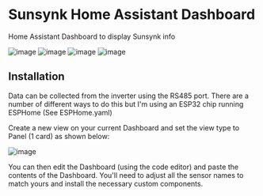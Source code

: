 # Sunsynk Home Assistant Dashboard
Home Assistant Dashboard to display Sunsynk info

![image](https://user-images.githubusercontent.com/7227275/226107876-fc11f764-e642-4e2f-8e64-344979c201a8.png)
![image](https://user-images.githubusercontent.com/7227275/223529017-0702437a-d12e-475a-8695-b617d8da4d97.png)
![image](https://user-images.githubusercontent.com/7227275/223529206-a97324df-0985-49e2-b63c-47e610e4ca52.png)
![image](https://user-images.githubusercontent.com/7227275/223529352-679c13b3-08e3-45b9-a3d3-041002e7d9b0.png)

## Installation
Data can be collected from the inverter using the RS485 port. There are a number of different ways to do this but I'm using an ESP32 chip running ESPHome (See ESPHome.yaml)

Create a new view on your current Dashboard and set the view type to Panel (1 card) as shown below:

![image](https://user-images.githubusercontent.com/7227275/223527428-b4508e6c-cf2d-473a-b63c-ffad11d2630d.png)

You can then edit the Dashboard (using the code editor) and paste the contents of the Dashboard.
You'll need to adjust all the sensor names to match yours and install the necessary custom components. 
